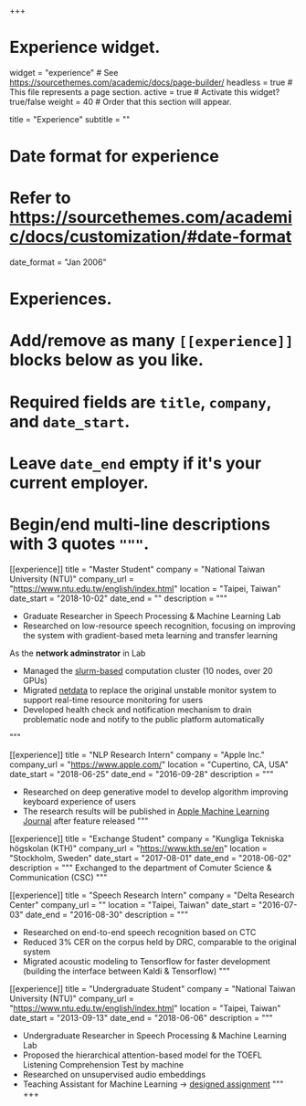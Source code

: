 +++
# Experience widget.
widget = "experience"  # See https://sourcethemes.com/academic/docs/page-builder/
headless = true  # This file represents a page section.
active = true  # Activate this widget? true/false
weight = 40  # Order that this section will appear.

title = "Experience"
subtitle = ""

# Date format for experience
#   Refer to https://sourcethemes.com/academic/docs/customization/#date-format
date_format = "Jan 2006"

# Experiences.
#   Add/remove as many `[[experience]]` blocks below as you like.
#   Required fields are `title`, `company`, and `date_start`.
#   Leave `date_end` empty if it's your current employer.
#   Begin/end multi-line descriptions with 3 quotes `"""`.
[[experience]]
  title = "Master Student"
  company = "National Taiwan University (NTU)"
  company_url = "https://www.ntu.edu.tw/english/index.html"
  location = "Taipei, Taiwan"
  date_start = "2018-10-02"
  date_end = ""
  description = """
  * Graduate Researcher in Speech Processing & Machine Learning Lab
  * Researched on low-resource speech recognition, focusing on improving the system with gradient-based meta learning and transfer learning

  As the __network adminstrator__ in Lab

  * Managed the [slurm-based](https://slurm.schedmd.com/documentation.html) computation cluster (10 nodes, over 20 GPUs)
  * Migrated [netdata](https://www.netdata.cloud/) to replace the original unstable monitor system to support real-time resource monitoring for users
  * Developed health check and notification mechanism to drain problematic node and notify to the public platform automatically

  """

[[experience]]
  title = "NLP Research Intern"
  company = "Apple Inc."
  company_url = "https://www.apple.com/"
  location = "Cupertino, CA, USA"
  date_start = "2018-06-25"
  date_end = "2016-09-28"
  description = """
  * Researched on deep generative model to develop algorithm improving keyboard experience of users
  * The research results will be published in [Apple Machine Learning Journal](https://machinelearning.apple.com/) after feature released
  """

[[experience]]
  title = "Exchange Student"
  company = "Kungliga Tekniska högskolan (KTH)"
  company_url = "https://www.kth.se/en"
  location = "Stockholm, Sweden"
  date_start = "2017-08-01"
  date_end = "2018-06-02"
  description = """
  Exchanged to the department of Comuter Science & Communication (CSC)
  """

[[experience]]
  title = "Speech Research Intern"
  company = "Delta Research Center"
  company_url = ""
  location = "Taipei, Taiwan"
  date_start = "2016-07-03"
  date_end = "2016-08-30"
  description = """
  * Researched on end-to-end speech recognition based on CTC
  * Reduced 3% CER on the corpus held by DRC, comparable to the original system
  * Migrated acoustic modeling to Tensorflow for faster development <br /> (building the interface between Kaldi & Tensorflow)
  """

[[experience]]
  title = "Undergraduate Student"
  company = "National Taiwan University (NTU)"
  company_url = "https://www.ntu.edu.tw/english/index.html"
  location = "Taipei, Taiwan"
  date_start = "2013-09-13"
  date_end = "2018-06-06"
  description = """
  * Undergraduate Researcher in Speech Processing & Machine Learning Lab
  * Proposed the hierarchical attention-based model for the TOEFL Listening Comprehension Test by machine
  * Researched on unsupervised audio embeddings
  * Teaching Assistant for Machine Learning → [designed assignment](https://sunprinces.github.io/ML-Assignment3/)
  """
+++
